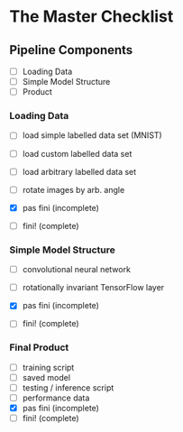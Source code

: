 # The Master Checklist

## Pipeline Components

- [ ] Loading Data
- [ ] Simple Model Structure
- [ ] Product

### Loading Data

- [ ] load simple labelled data set (MNIST)
- [ ] load custom labelled data set
- [ ] load arbitrary labelled data set
- [ ] rotate images by arb. angle
- [x] pas fini (incomplete) 
- [ ] fini! (complete)


### Simple Model Structure
- [ ] convolutional neural network
- [ ] rotationally invariant TensorFlow layer
- [x] pas fini (incomplete) 
- [ ] fini! (complete)


### Final Product
- [ ] training script
- [ ] saved model
- [ ] testing / inference script
- [ ] performance data
- [x] pas fini (incomplete) 
- [ ] fini! (complete)
